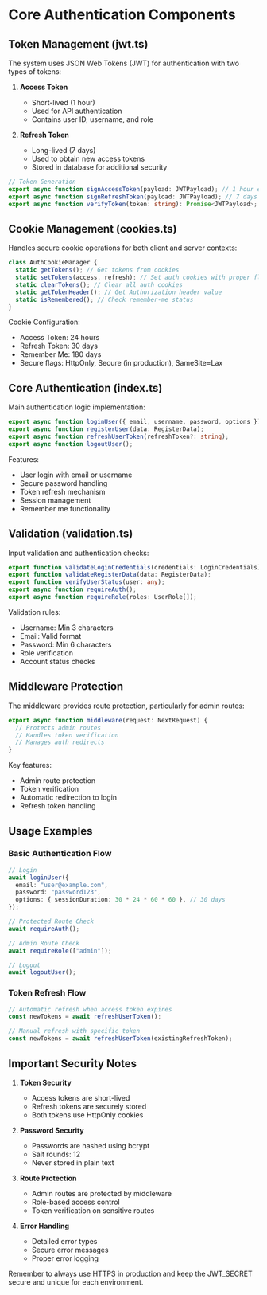 # Core Authentication Components

## Token Management (jwt.ts)

The system uses JSON Web Tokens (JWT) for authentication with two types of tokens:

1. **Access Token**

   - Short-lived (1 hour)
   - Used for API authentication
   - Contains user ID, username, and role

2. **Refresh Token**
   - Long-lived (7 days)
   - Used to obtain new access tokens
   - Stored in database for additional security

```typescript
// Token Generation
export async function signAccessToken(payload: JWTPayload); // 1 hour expiry
export async function signRefreshToken(payload: JWTPayload); // 7 days expiry
export async function verifyToken(token: string): Promise<JWTPayload>;
```

## Cookie Management (cookies.ts)

Handles secure cookie operations for both client and server contexts:

```typescript
class AuthCookieManager {
  static getTokens(); // Get tokens from cookies
  static setTokens(access, refresh); // Set auth cookies with proper flags
  static clearTokens(); // Clear all auth cookies
  static getTokenHeader(); // Get Authorization header value
  static isRemembered(); // Check remember-me status
}
```

Cookie Configuration:

- Access Token: 24 hours
- Refresh Token: 30 days
- Remember Me: 180 days
- Secure flags: HttpOnly, Secure (in production), SameSite=Lax

## Core Authentication (index.ts)

Main authentication logic implementation:

```typescript
export async function loginUser({ email, username, password, options });
export async function registerUser(data: RegisterData);
export async function refreshUserToken(refreshToken?: string);
export async function logoutUser();
```

Features:

- User login with email or username
- Secure password handling
- Token refresh mechanism
- Session management
- Remember me functionality

## Validation (validation.ts)

Input validation and authentication checks:

```typescript
export function validateLoginCredentials(credentials: LoginCredentials);
export function validateRegisterData(data: RegisterData);
export function verifyUserStatus(user: any);
export async function requireAuth();
export async function requireRole(roles: UserRole[]);
```

Validation rules:

- Username: Min 3 characters
- Email: Valid format
- Password: Min 6 characters
- Role verification
- Account status checks

## Middleware Protection

The middleware provides route protection, particularly for admin routes:

```typescript
export async function middleware(request: NextRequest) {
  // Protects admin routes
  // Handles token verification
  // Manages auth redirects
}
```

Key features:

- Admin route protection
- Token verification
- Automatic redirection to login
- Refresh token handling

## Usage Examples

### Basic Authentication Flow

```typescript
// Login
await loginUser({
  email: "user@example.com",
  password: "password123",
  options: { sessionDuration: 30 * 24 * 60 * 60 }, // 30 days
});

// Protected Route Check
await requireAuth();

// Admin Route Check
await requireRole(["admin"]);

// Logout
await logoutUser();
```

### Token Refresh Flow

```typescript
// Automatic refresh when access token expires
const newTokens = await refreshUserToken();

// Manual refresh with specific token
const newTokens = await refreshUserToken(existingRefreshToken);
```

## Important Security Notes

1. **Token Security**

   - Access tokens are short-lived
   - Refresh tokens are securely stored
   - Both tokens use HttpOnly cookies

2. **Password Security**

   - Passwords are hashed using bcrypt
   - Salt rounds: 12
   - Never stored in plain text

3. **Route Protection**

   - Admin routes are protected by middleware
   - Role-based access control
   - Token verification on sensitive routes

4. **Error Handling**
   - Detailed error types
   - Secure error messages
   - Proper error logging

Remember to always use HTTPS in production and keep the JWT_SECRET secure and unique for each environment.
